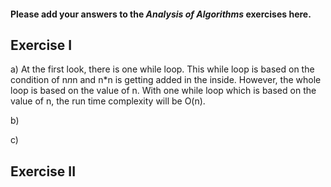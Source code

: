 #### Please add your answers to the **_Analysis of Algorithms_** exercises here.

## Exercise I

a) At the first look, there is one while loop. This while loop is based on the condition of n*n*n and
n\*n is getting added in the inside. However, the whole loop is based on the value of n. With one while loop
which is based on the value of n, the run time complexity will be O(n).

b)

c)

## Exercise II
